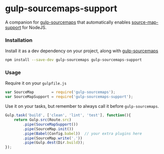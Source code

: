 # gulp-sourcemaps-support

A companion for [gulp-sourcemaps](https://github.com/floridoo/gulp-sourcemaps)
that automatically enables [source-map-support](https://github.com/evanw/node-source-map-support) for NodeJS.

### Installation

Install it as a dev dependency on your project, along with [gulp-sourcemaps](https://github.com/floridoo/gulp-sourcemaps)

```bash
npm install --save-dev gulp-sourcemaps gulp-sourcemaps-support
```


### Usage

Require it on your `gulpfile.js`

```javascript
var SourceMap        = require('gulp-sourcemaps');
var SourceMapSupport = require('gulp-sourcemaps-support');
```

Use it on your tasks, but remember to always call it before `gulp-sourcemaps`.

```javascript
Gulp.task('build', ['clean', 'lint', 'test'], function(){
	return Gulp.src(Route.src)
		.pipe(SourceMapSupport())
		.pipe(SourceMap.init())
		.pipe(Babel(Config.babel))  // your extra plugins here
		.pipe(SourceMap.write('.'))
		.pipe(Gulp.dest(Dir.build));
});
```